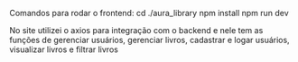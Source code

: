 Comandos para rodar o frontend:
cd ./aura_library
npm install
npm run dev

No site utilizei o axios para integração com o backend e nele tem as funções de gerenciar usuários, gerenciar livros, cadastrar e logar usuários, visualizar livros e filtrar livros
